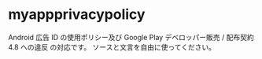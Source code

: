 # myappprivacypolicy
Android 広告 ID の使用ポリシー及び Google Play デベロッパー販売 / 配布契約 4.8 への違反 の対応です。
ソースと文言を自由に使ってください。
